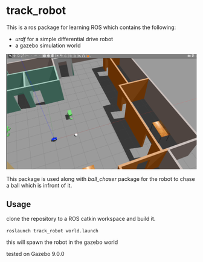 # track_robot

This is a ros package for learning ROS which contains the following:

* _urdf_ for a simple differential drive robot
* a gazebo simulation world 

![pic](./docs/world.png)



This package is used along with _ball_chaser_ package for the robot to chase a ball which is infront of it.

## Usage

clone the repository to a ROS catkin workspace and build it.

`roslaunch track_robot world.launch`

this will spawn the robot in the gazebo world

tested on Gazebo 9.0.0
